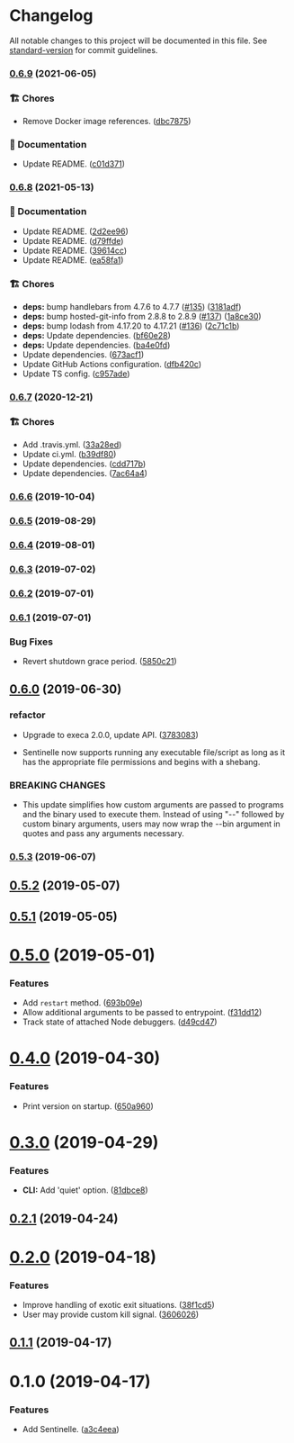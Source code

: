 # Changelog

All notable changes to this project will be documented in this file. See [standard-version](https://github.com/conventional-changelog/standard-version) for commit guidelines.

### [0.6.9](https://github.com/darkobits/sentinelle/compare/v0.6.8...v0.6.9) (2021-06-05)


### 🏗 Chores

* Remove Docker image references. ([dbc7875](https://github.com/darkobits/sentinelle/commit/dbc787545c3e06a5c0dba8319b213c719b5daa50))


### 📖 Documentation

* Update README. ([c01d371](https://github.com/darkobits/sentinelle/commit/c01d37158fc904f8730e5d909cdfd898581c8df7))

### [0.6.8](https://github.com/darkobits/sentinelle/compare/v0.6.7...v0.6.8) (2021-05-13)


### 📖 Documentation

* Update README. ([2d2ee96](https://github.com/darkobits/sentinelle/commit/2d2ee967cfa4d7b734cdc459c0c653e26dc94068))
* Update README. ([d79ffde](https://github.com/darkobits/sentinelle/commit/d79ffde6941ec077e2b789c6d6eee5a7dbb79194))
* Update README. ([39614cc](https://github.com/darkobits/sentinelle/commit/39614ccbf3fdfbeefff06e715381817e2fa495c6))
* Update README. ([ea58fa1](https://github.com/darkobits/sentinelle/commit/ea58fa10314497006c6d73cad16e024e6e49fac2))


### 🏗 Chores

* **deps:** bump handlebars from 4.7.6 to 4.7.7 ([#135](https://github.com/darkobits/sentinelle/issues/135)) ([3181adf](https://github.com/darkobits/sentinelle/commit/3181adf17d07637f426c58075ac9239f5a2b9129))
* **deps:** bump hosted-git-info from 2.8.8 to 2.8.9 ([#137](https://github.com/darkobits/sentinelle/issues/137)) ([1a8ce30](https://github.com/darkobits/sentinelle/commit/1a8ce309b248836390280806da3dcef1d314b7e4))
* **deps:** bump lodash from 4.17.20 to 4.17.21 ([#136](https://github.com/darkobits/sentinelle/issues/136)) ([2c71c1b](https://github.com/darkobits/sentinelle/commit/2c71c1bdf98bdc97ba62dd9e26f1b075a32bb8aa))
* **deps:** Update dependencies. ([bf60e28](https://github.com/darkobits/sentinelle/commit/bf60e28f90d2f41a7fbded1b9c2957c42e2485c3))
* **deps:** Update dependencies. ([ba4e0fd](https://github.com/darkobits/sentinelle/commit/ba4e0fd13fff24bf24f0c36623d4f0e96a95f657))
* Update dependencies. ([673acf1](https://github.com/darkobits/sentinelle/commit/673acf1fa140e63dfa1f23acc136676cdc8cfde9))
* Update GitHub Actions configuration. ([dfb420c](https://github.com/darkobits/sentinelle/commit/dfb420c8cb5dfb07c4c040479118817622c32705))
* Update TS config. ([c957ade](https://github.com/darkobits/sentinelle/commit/c957ade62cd319488c7d917a9d05f628f5634a98))

### [0.6.7](https://github.com/darkobits/sentinelle/compare/v0.6.6...v0.6.7) (2020-12-21)


### 🏗 Chores

* Add .travis.yml. ([33a28ed](https://github.com/darkobits/sentinelle/commit/33a28ede03b96daebbcf39b6f324347327fc0e3c))
* Update ci.yml. ([b39df80](https://github.com/darkobits/sentinelle/commit/b39df80cf09649b707e8218be2d9d164e32274a0))
* Update dependencies. ([cdd717b](https://github.com/darkobits/sentinelle/commit/cdd717b346302561bb99cb55f6e7d1bcac413188))
* Update dependencies. ([7ac64a4](https://github.com/darkobits/sentinelle/commit/7ac64a430269c0d7f12af6751d2c7adc2bec998b))

### [0.6.6](https://github.com/darkobits/sentinelle/compare/v0.6.5...v0.6.6) (2019-10-04)

### [0.6.5](https://github.com/darkobits/sentinelle/compare/v0.6.4...v0.6.5) (2019-08-29)

### [0.6.4](https://github.com/darkobits/sentinelle/compare/v0.6.3...v0.6.4) (2019-08-01)



### [0.6.3](https://github.com/darkobits/sentinelle/compare/v0.6.2...v0.6.3) (2019-07-02)



### [0.6.2](https://github.com/darkobits/sentinelle/compare/v0.6.1...v0.6.2) (2019-07-01)



### [0.6.1](https://github.com/darkobits/sentinelle/compare/v0.6.0...v0.6.1) (2019-07-01)


### Bug Fixes

* Revert shutdown grace period. ([5850c21](https://github.com/darkobits/sentinelle/commit/5850c21))



## [0.6.0](https://github.com/darkobits/sentinelle/compare/v0.5.3...v0.6.0) (2019-06-30)


### refactor

* Upgrade to execa 2.0.0, update API. ([3783083](https://github.com/darkobits/sentinelle/commit/3783083))

* Sentinelle now supports running any executable file/script as long as it has the appropriate file permissions and begins with a shebang.


### BREAKING CHANGES

* This update simplifies how custom arguments are passed to programs and the binary used to execute them. Instead of using "--" followed by custom binary arguments, users may now wrap the --bin argument in quotes and pass any arguments necessary.



### [0.5.3](https://github.com/darkobits/sentinelle/compare/v0.5.2...v0.5.3) (2019-06-07)



## [0.5.2](https://github.com/darkobits/sentinelle/compare/v0.5.1...v0.5.2) (2019-05-07)



## [0.5.1](https://github.com/darkobits/sentinelle/compare/v0.5.0...v0.5.1) (2019-05-05)



# [0.5.0](https://github.com/darkobits/sentinelle/compare/v0.4.0...v0.5.0) (2019-05-01)


### Features

* Add `restart` method. ([693b09e](https://github.com/darkobits/sentinelle/commit/693b09e))
* Allow additional arguments to be passed to entrypoint. ([f31dd12](https://github.com/darkobits/sentinelle/commit/f31dd12))
* Track state of attached Node debuggers. ([d49cd47](https://github.com/darkobits/sentinelle/commit/d49cd47))



# [0.4.0](https://github.com/darkobits/sentinelle/compare/v0.3.0...v0.4.0) (2019-04-30)


### Features

* Print version on startup. ([650a960](https://github.com/darkobits/sentinelle/commit/650a960))



# [0.3.0](https://github.com/darkobits/sentinelle/compare/v0.2.0...v0.3.0) (2019-04-29)


### Features

* **CLI:** Add 'quiet' option. ([81dbce8](https://github.com/darkobits/sentinelle/commit/81dbce8))



## [0.2.1](https://github.com/darkobits/sentinelle/compare/v0.2.0...v0.2.1) (2019-04-24)



# [0.2.0](https://github.com/darkobits/sentinelle/compare/v0.1.1...v0.2.0) (2019-04-18)


### Features

* Improve handling of exotic exit situations. ([38f1cd5](https://github.com/darkobits/sentinelle/commit/38f1cd5))
* User may provide custom kill signal. ([3606026](https://github.com/darkobits/sentinelle/commit/3606026))



## [0.1.1](https://github.com/darkobits/sentinelle/compare/v0.1.0...v0.1.1) (2019-04-17)



# 0.1.0 (2019-04-17)


### Features

* Add Sentinelle. ([a3c4eea](https://github.com/darkobits/sentinelle/commit/a3c4eea))
